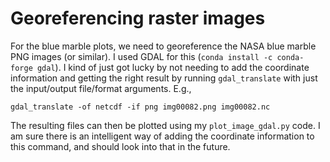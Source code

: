 # Georeferencing raster images
For the blue marble plots, we need to georeference the NASA blue marble PNG images (or similar). I used GDAL for this (`conda install -c conda-forge gdal`). I kind of just got lucky by not needing to add the coordinate information and getting the right result by running `gdal_translate` with just the input/output file/format arguments. E.g.,
```
gdal_translate -of netcdf -if png img00082.png img00082.nc
```

The resulting files can then be plotted using my `plot_image_gdal.py` code. I am sure there is an intelligent way of adding the coordinate information to this command, and should look into that in the future.
